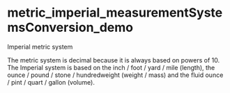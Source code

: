 # metric_imperial_measurementSystemsConversion_demo

Imperial metric system

The metric system is decimal because it is always based on powers of 10. The Imperial system is based on the inch / foot / yard / mile (length), the ounce / pound / stone / hundredweight (weight / mass) and the fluid ounce / pint / quart / gallon (volume).
